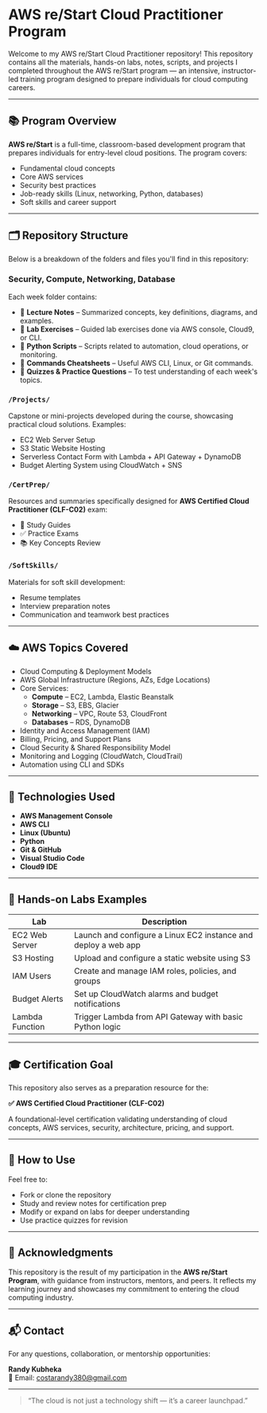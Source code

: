 # AWS re/Start Cloud Practitioner Program

Welcome to my AWS re/Start Cloud Practitioner repository! This repository contains all the materials, hands-on labs, notes, scripts, and projects I completed throughout the AWS re/Start program — an intensive, instructor-led training program designed to prepare individuals for cloud computing careers.

---

## 📚 Program Overview

**AWS re/Start** is a full-time, classroom-based development program that prepares individuals for entry-level cloud positions. The program covers:

- Fundamental cloud concepts
- Core AWS services
- Security best practices
- Job-ready skills (Linux, networking, Python, databases)
- Soft skills and career support

---

## 🗂️ Repository Structure

Below is a breakdown of the folders and files you'll find in this repository:

###  Security, Compute, Networking, Database
Each week folder contains:
- 📓 **Lecture Notes** – Summarized concepts, key definitions, diagrams, and examples.
- 🧪 **Lab Exercises** – Guided lab exercises done via AWS console, Cloud9, or CLI.
- 🐍 **Python Scripts** – Scripts related to automation, cloud operations, or monitoring.
- 🔧 **Commands Cheatsheets** – Useful AWS CLI, Linux, or Git commands.
- 🧠 **Quizzes & Practice Questions** – To test understanding of each week's topics.

### `/Projects/`
Capstone or mini-projects developed during the course, showcasing practical cloud solutions. Examples:
- EC2 Web Server Setup
- S3 Static Website Hosting
- Serverless Contact Form with Lambda + API Gateway + DynamoDB
- Budget Alerting System using CloudWatch + SNS

### `/CertPrep/`
Resources and summaries specifically designed for **AWS Certified Cloud Practitioner (CLF-C02)** exam:
- 📘 Study Guides
- ✅ Practice Exams
- 📚 Key Concepts Review

### `/SoftSkills/`
Materials for soft skill development:
- Resume templates
- Interview preparation notes
- Communication and teamwork best practices

---

## ☁️ AWS Topics Covered

- Cloud Computing & Deployment Models
- AWS Global Infrastructure (Regions, AZs, Edge Locations)
- Core Services:
  - **Compute** – EC2, Lambda, Elastic Beanstalk
  - **Storage** – S3, EBS, Glacier
  - **Networking** – VPC, Route 53, CloudFront
  - **Databases** – RDS, DynamoDB
- Identity and Access Management (IAM)
- Billing, Pricing, and Support Plans
- Cloud Security & Shared Responsibility Model
- Monitoring and Logging (CloudWatch, CloudTrail)
- Automation using CLI and SDKs

---

## 🔧 Technologies Used

- **AWS Management Console**
- **AWS CLI**
- **Linux (Ubuntu)**
- **Python**
- **Git & GitHub**
- **Visual Studio Code**
- **Cloud9 IDE**

---

## 🧪 Hands-on Labs Examples

| Lab | Description |
|-----|-------------|
| EC2 Web Server | Launch and configure a Linux EC2 instance and deploy a web app |
| S3 Hosting | Upload and configure a static website using S3 |
| IAM Users | Create and manage IAM roles, policies, and groups |
| Budget Alerts | Set up CloudWatch alarms and budget notifications |
| Lambda Function | Trigger Lambda from API Gateway with basic Python logic |

---

## 🎓 Certification Goal

This repository also serves as a preparation resource for the:

**✅ AWS Certified Cloud Practitioner (CLF-C02)**

A foundational-level certification validating understanding of cloud concepts, AWS services, security, architecture, pricing, and support.

---

## 📌 How to Use

Feel free to:
- Fork or clone the repository
- Study and review notes for certification prep
- Modify or expand on labs for deeper understanding
- Use practice quizzes for revision

---

## 🙌 Acknowledgments

This repository is the result of my participation in the **AWS re/Start Program**, with guidance from instructors, mentors, and peers. It reflects my learning journey and showcases my commitment to entering the cloud computing industry.

---

## 📬 Contact

For any questions, collaboration, or mentorship opportunities:

**Randy Kubheka**  
📧 Email: costarandy380@gmail.com  

---

> “The cloud is not just a technology shift — it’s a career launchpad.”

